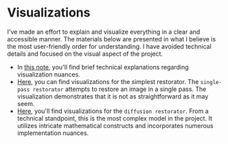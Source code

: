 # Visualizations

I've made an effort to explain and visualize everything in a clear and accessible manner. The materials below are presented in what I believe is the most user-friendly order for understanding. I have avoided technical details and focused on the visual aspect of the project.

- In [this note](visualize-note.md), you'll find brief technical explanations regarding visualization nuances.
- [Here](visualize-single-pass.md), you can find visualizations for the simplest restorator. The `single-pass restorator` attempts to restore an image in a single pass. The visualization demonstrates that it is not as straightforward as it may seem.
- [Here](visualize-diffusion.md), you'll find visualizations for the `diffusion restorator`. From a technical standpoint, this is the most complex model in the project. It utilizes intricate mathematical constructs and incorporates numerous implementation nuances.